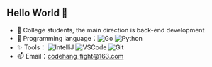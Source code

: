 ## Hello World 👋
- 🧐 College students, the main direction is back-end development
- 🚀 Programming language：![Go](https://img.shields.io/badge/Go-00ADD8.svg?logo=go&logoColor=white) ![Python](https://img.shields.io/badge/C++-00599C.svg?logo=c%2B%2B&logoColor=white)
- ✨ Tools： ![IntelliJ](https://img.shields.io/badge/IntelliJIDEA-black?logo=intellij-idea&logoColor=white) ![VSCode](https://img.shields.io/badge/VSCode-007ACC?logo=visual-studio-code&logoColor=white) ![Git](https://img.shields.io/badge/Git-black?logo=git)
- 📫 Email：codehang_fight@163.com

